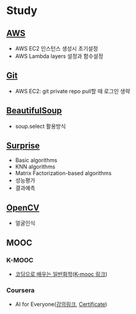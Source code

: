 # Study

## [AWS](https://github.com/BrainNim/Study/blob/main/AWS.md)
- AWS EC2 인스턴스 생성시 초기설정
- AWS Lambda layers 설정과 함수설정

## [Git](https://github.com/BrainNim/Study/blob/main/Git.md)
- AWS EC2: git private repo pull할 때 로그인 생략

## [BeautifulSoup](https://github.com/BrainNim/Study/blob/main/BeautifulSoup.md)
- soup.select 활용방식

## [Surprise](https://github.com/BrainNim/Study/blob/main/Surprise.md)
- Basic algorithms
- KNN algorithms
- Matrix Factorization-based algorithms
- 성능평가
- 결과예측

## [OpenCV](https://github.com/BrainNim/Study/blob/main/OpenCV.md)
- 얼굴인식


## MOOC
### K-MOOC
- [코딩으로 배우는 일반화학](https://github.com/BrainNim/Study/tree/main/K-MOOC/%EC%BD%94%EB%94%A9%EC%9C%BC%EB%A1%9C%20%EB%B0%B0%EC%9A%B0%EB%8A%94%20%EC%9D%BC%EB%B0%98%ED%99%94%ED%95%99)([K-mooc 링크](http://www.kmooc.kr/courses/course-v1:POSTECHk+CHEM101+2021_T2/about))

### Coursera
- AI for Everyone([강의링크](https://www.coursera.org/learn/ai-for-everyone), [Certificate](https://coursera.org/share/fb25fcdecf012ee1203df61cb7893b31))
